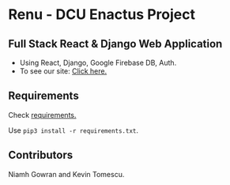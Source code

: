 # Renu - DCU Enactus Project
## Full Stack React & Django Web Application

* Using React, Django, Google Firebase DB, Auth.
* To see our site: [Click here.](http://www.renu-ireland.com/)




## Requirements
 Check [requirements.](https://github.com/kmanjt/Renu-Django/blob/main/requirements.txt)

Use `pip3 install -r requirements.txt`.



## Contributors
Niamh Gowran and Kevin Tomescu.

